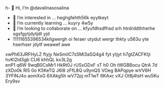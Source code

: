 h- 👋 Hi, I’m @davalinasosalina
- 👀 I’m interested in ... heghgfehth56k eyytkeyt
- 🌱 I’m currently learning ... kuyry 4w5y
- 💞️ I’m looking to collaborate on ... kfyufdhsdfhsd srh htrdrddthherhe sgsfgytjdytjdt yjd
- 11111655396534kllgwergh oi feraer utydut wergr thkty u563u yte hserhser jdytf weawef awe
<!---ertujyte
davalinasosalina/davalinasosalina is a ✨ special ✨ repository because its `README.md` (this file) appears on your GitHub profile.
You can click the Preview link to take a look at your changes.
--->
xwPh63JRFHyLZ ftyjy
NeSmiIC7s5Mi3aSQ4g4
fyt ytjyt
h7gtZACFKtji
   hvKl2ld3gb
CU6 khhQL kx3L2g  
enP1 q6W 9wqB0CsMr1 HkRt0J rUSxGDxF xT h0   Oh tWGBBocu QtrA  7d zXDo0k Rl5 0o K5KeTQ J6I8 zFfL8Q u9ynQS VOeg BAPqpye wVV6H 3YFlNJ4o aomXsG 6XAkg5h wV72pj mT1wT 6KAxc  vXJ Ot8j4tsH wu5Ku Ery9sv 
